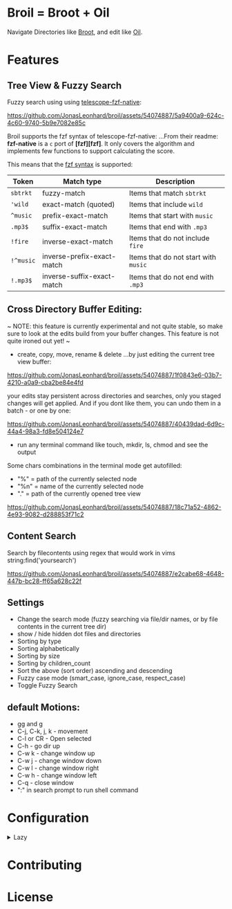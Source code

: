 # Broil = Broot + Oil
Navigate Directories like <a href="https://github.com/Canop/broot" target="_blank">Broot</a>,
and edit like <a href="https://github.com/stevearc/oil.nvim">Oil</a>.

# Features

## Tree View & Fuzzy Search
Fuzzy search using using <a href="https://github.com/nvim-telescope/telescope-fzf-native.nvim?tab=readme-ov-file#telescope-fzf-nativenvim">telescope-fzf-native</a>:

https://github.com/JonasLeonhard/broil/assets/54074887/5a9400a9-624c-4c60-9740-5b9e7082e85c

Broil supports the fzf syntax of telescope-fzf-native:
...From their readme: **fzf-native** is a `c` port of **[fzf][fzf]**. It only covers the algorithm and
implements few functions to support calculating the score.

This means that the [fzf syntax](https://github.com/junegunn/fzf#search-syntax)
is supported:

| Token     | Match type                 | Description                          |
| --------- | -------------------------- | ------------------------------------ |
| `sbtrkt`  | fuzzy-match                | Items that match `sbtrkt`            |
| `'wild`   | exact-match (quoted)       | Items that include `wild`            |
| `^music`  | prefix-exact-match         | Items that start with `music`        |
| `.mp3$`   | suffix-exact-match         | Items that end with `.mp3`           |
| `!fire`   | inverse-exact-match        | Items that do not include `fire`     |
| `!^music` | inverse-prefix-exact-match | Items that do not start with `music` |
| `!.mp3$`  | inverse-suffix-exact-match | Items that do not end with `.mp3`    |

## Cross Directory Buffer Editing:
~ NOTE: this feature is currently experimental and not quite stable, so make sure to look at the edits build from your buffer changes. This feature is not quite ironed out yet! ~

- create, copy, move, rename & delete
...by just editing the current tree view buffer:

https://github.com/JonasLeonhard/broil/assets/54074887/1f0843e6-03b7-4210-a0a9-cba2be84e4fd

your edits stay persistent across directories and searches, only you staged changes will get applied. And if you dont like them, you can undo them in a batch - or one by one:

https://github.com/JonasLeonhard/broil/assets/54074887/40439dad-6d9c-44a4-98a3-fd8e504124e7


- run any terminal command like touch, mkdir, ls, chmod and see the output

Some chars combinations in the terminal mode get autofilled:
- "%<space>" = path of the currently selected node
- "%n<space>" = name of the currently selected node
- ".<space>" = path of the currently opened tree view

https://github.com/JonasLeonhard/broil/assets/54074887/18c71a52-4862-4e93-9082-d288853f71c2

## Content Search

Search by filecontents using regex that would work in vims string:find('yoursearch')

https://github.com/JonasLeonhard/broil/assets/54074887/e2cabe68-4648-447b-bc28-ff65a628c22f

## Settings
- Change the search mode (fuzzy searching via file/dir names, or by file contents in the current tree dir)
- show / hide hidden dot files and directories
- Sorting by type
- Sorting alphabetically
- Sorting by size
- Sorting by children_count
- Sort the above (sort order) ascending and descending
- Fuzzy case mode (smart_case, ignore_case, respect_case)
- Toggle Fuzzy Search

## default Motions:
- gg and g
- C-j, C-k, j, k - movement
- C-l or CR - Open selected
- C-h - go dir up
- C-w k - change window up
- C-w j - change window down
- C-w l - change window right
- C-w h - change window left
- C-q - close window
- ":" in search prompt to run shell command

# Configuration

<details>
  <summary>Lazy</summary>

```lua
return {
  'JonasLeonhard/broil',
  dependencies = {
    "nvim-lua/plenary.nvim",
    "nvim-tree/nvim-web-devicons",
    {
      'nvim-telescope/telescope-fzf-native.nvim',
      cond = function()
        return vim.fn.executable 'make' == 1
      end,
      build =
      'make'
    }
  },
  opts = {
    rm_command = 'rm', -- optional...(default 'rm'). you could use a trash command here. Or rm --trash for nushell...
    -- ... you can find more opts in lua/broil/config.lua
  },
  keys = {
    {
      '<leader>o',
      "<cmd>lua require('broil').open()<cr>", -- opens current %:h or cwd by default
      desc = 'Broil open',
    },
    {
      '<leader>O',
      "<cmd>lua require('broil').open(vim.fn.getcwd())<cr>",
      desc = 'Broil open cwd',
    },
  },
  enabled = true
}
```
</details>

# Contributing

# License


